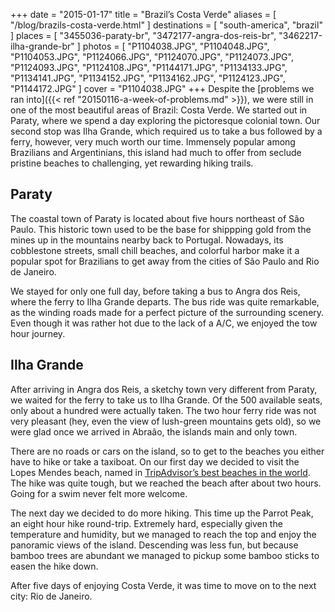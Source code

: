 +++
date    = "2015-01-17"
title   = "Brazil’s Costa Verde"
aliases = [ "/blog/brazils-costa-verde.html" ]
destinations = [ "south-america", "brazil" ]
places  = [ "3455036-paraty-br", "3472177-angra-dos-reis-br", "3462217-ilha-grande-br" ]
photos  = [
  "P1104038.JPG", "P1104048.JPG", "P1104053.JPG", "P1124066.JPG", "P1124070.JPG",
  "P1124073.JPG", "P1124093.JPG", "P1124108.JPG", "P1144171.JPG", "P1134133.JPG",
  "P1134141.JPG", "P1134152.JPG", "P1134162.JPG", "P1124123.JPG", "P1144172.JPG"
]
cover = "P1104038.JPG"
+++
Despite the [problems we ran into]({{< ref "20150116-a-week-of-problems.md" >}}), we were still in one of the most beautiful areas of Brazil: Costa Verde.  We started out in Paraty, where we spend a day exploring the pictoresque colonial town.  Our second stop was Ilha Grande, which required us to take a bus followed by a ferry, however, very much worth our time.  Immensely popular among Brazilians and Argentinians, this island had much to offer from seclude pristine beaches to challenging, yet rewarding hiking trails.
<!--more-->

## Paraty
The coastal town of Paraty is located about five hours northeast of São Paulo. This historic town used to be the base for shippping gold from the mines up in the mountains nearby back to Portugal. Nowadays, its cobblestone streets, small  chill beaches, and colorful harbor make it a popular spot for Brazilians to get away from the cities of São Paulo and Rio de Janeiro.

We stayed for only one full day, before taking a bus to Angra dos Reis, where the ferry to Ilha Grande departs. The bus ride was quite remarkable, as the winding roads made for a perfect picture of the surrounding scenery. Even though it was rather hot due to the lack of a  A/C, we enjoyed the tow hour journey.

## Ilha Grande
After arriving in Angra dos Reis, a sketchy town very different from Paraty, we waited for the ferry to take us to Ilha Grande. Of the 500 available seats, only about a hundred were actually taken. The two hour ferry ride was not very pleasant (hey, even the view of lush-green mountains gets old), so we were glad once we arrived in Abraão, the islands main and only town.

There are no roads or cars on the island, so to get to the beaches you either have to hike or take a taxiboat. On our first day we decided to visit the Lopes Mendes beach, named in [TripAdvisor’s best beaches in the world](http://www.tripadvisor.com/TravelersChoice-Beaches-cTop-g1). The hike was quite tough, but we reached the beach after about two hours. Going for a swim never felt more welcome.

The next day we decided to do more hiking. This time up the Parrot Peak, an eight hour hike round-trip. Extremely hard, especially given the temperature and humidity, but we managed to reach the top and enjoy the panoramic views of the island. Descending was less fun, but because bamboo trees are abundant we managed to pickup some bamboo sticks to easen the hike down.

After five days of enjoying Costa Verde, it was time to move on to the next city: Rio de Janeiro.
